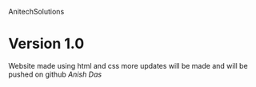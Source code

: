 AnitechSolutions

# Version 1.0
Website made using html and css
more updates will be made and will be pushed on github
*Anish Das*
